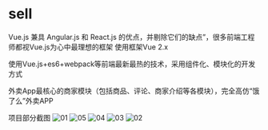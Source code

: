 # sell
Vue.js 兼具 Angular.js 和 React.js 的优点，并剔除它们的缺点”，很多前端工程师都视Vue.js为心中最理想的框架
使用框架Vue 2.x

使用Vue.js+es6+webpack等前端最新最热的技术，采用组件化、模块化的开发方式

外卖App最核心的商家模块（包括商品、评论、商家介绍等各模块），完全高仿“饿了么”外卖APP

项目部分截图
![01](https://github.com/coolfxl/sell/blob/master/src/assets/images/01.png)
![05](https://github.com/coolfxl/sell/blob/master/src/assets/images/05.png)
![04](https://github.com/coolfxl/sell/blob/master/src/assets/images/04.png)
![03](https://github.com/coolfxl/sell/blob/master/src/assets/images/03.png)
![02](https://github.com/coolfxl/sell/blob/master/src/assets/images/02.png)

